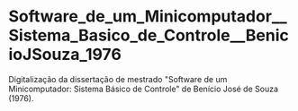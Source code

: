 # Software_de_um_Minicomputador__Sistema_Basico_de_Controle__BenicioJSouza_1976
Digitalização da dissertação de mestrado "Software de um Minicomputador: Sistema Básico de Controle" de Benício José de Souza (1976).
